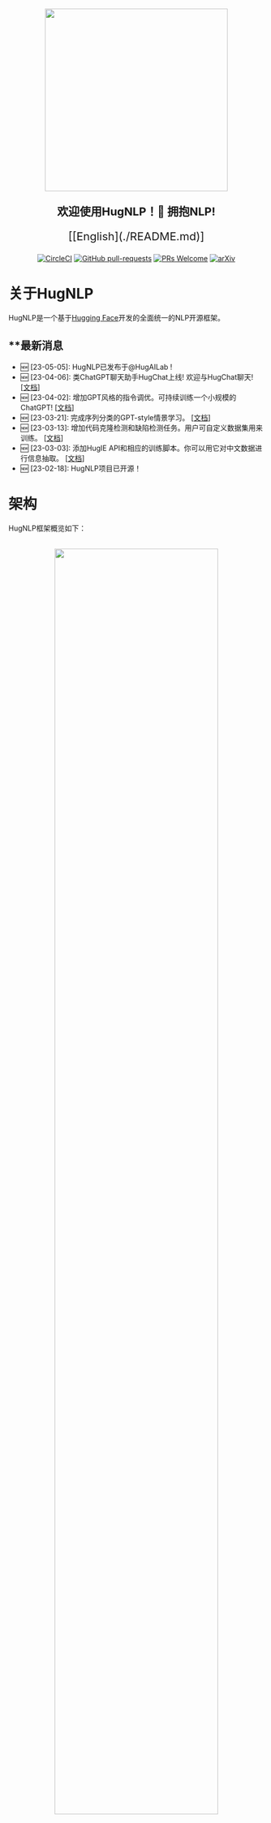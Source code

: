 <p align="center">
    <br>
    <img src="images/logo.png" width="360"/>
    <br>
</p>
<p align="center" style="font-size:22px;"> <b> 欢迎使用HugNLP！🤗 拥抱NLP! </b>
<p align="center" style="font-size:22px;">    [[English](./README.md)]
</p>


<div align="center">

[![CircleCI](https://dl.circleci.com/status-badge/img/gh/HugAILab/HugNLP/tree/main.svg?style=svg)](https://dl.circleci.com/status-badge/redirect/gh/HugAILab/HugNLP/tree/main)
[![GitHub pull-requests](https://img.shields.io/github/issues-pr/HugAILab/HugNLP.svg)](https://github.com/HugAILab/HugNLP/pull/)
[![PRs Welcome](https://img.shields.io/badge/PRs-welcome-brightgreen.svg?style=flat-square)](http://makeapullrequest.com)
[![arXiv](https://img.shields.io/badge/arXiv-2302.14286-b31b1b.svg)](https://arxiv.org/abs/2302.14286)

    
</div>

# 关于HugNLP

HugNLP是一个基于[Hugging Face](https://huggingface.co/)开发的全面统一的NLP开源框架。
<!-- The founder and main developer is [Jianing Wang](https://wjn1996.github.io/). The collaborators are [Nuo Chen](https://github.com/nchen909), [Qiushi Sun](https://github.com/QiushiSun) and . -->

## **最新消息

- 🆕 [23-05-05]: HugNLP已发布于@HugAILab !
- 🆕 [23-04-06]: 类ChatGPT聊天助手HugChat上线! 欢迎与HugChat聊天! [[文档](./documents/instruction_prompting/generative_instruction_tuning.md)]
- 🆕 [23-04-02]: 增加GPT风格的指令调优。可持续训练一个小规模的ChatGPT! [[文档](./documents/instruction_prompting/generative_instruction_tuning.md)]
- 🆕 [23-03-21]: 完成序列分类的GPT-style情景学习。 [[文档](./documents/instruction_prompting/incontext_learning_for_cls.md)]
- 🆕 [23-03-13]: 增加代码克隆检测和缺陷检测任务。用户可自定义数据集用来训练。 [[文档](./documents/code/code_classification.md)]
- 🆕 [23-03-03]: 添加HugIE API和相应的训练脚本。你可以用它对中文数据进行信息抽取。 [[文档](./documents/information_extraction/HugIE.md)]
- 🆕 [23-02-18]: HugNLP项目已开源！

# 架构

HugNLP框架概览如下：

<p align="center">
    <br>
    <img src="images/overview.png" width="80%"/>
    <br>
<p>
### 模型（Models）

在HugNLP中，我们提供了一些流行的基于transformer的模型作为骨干，如BERT、RoBERTa、GPT-2等。我们还发布了KP-PLM，一种新颖的知识增强型预训练范式，可用于注入事实知识，并可轻松用于任意的PLM。
除了基本的PLMs，我们还实现了一些特定任务的模型，涉及序列分类、匹配、标注、词元抽取、多项选择和文本生成等。
我们同时开发了标准微调（基于分类头和提示调优模型），使PLM在分类任务上可调优。
对于小样本学习设置，HugNLP在小样本分类和命名实体识别（NER）方面都提供了一个原型网络。

此外，我们还在HugNLP中加入了一些即插即用的工具。

1. 参数冻结：如果我们想进行参数有效性学习，冻结PLM中的一些参数以提高训练效率，我们可以设置`use_freezing`，并冻结骨干模型。
2. 不确定性估计：目的是在半监督学习中计算模型的确定性。
3. 预测校准：可以通过校准分布及缓解语义偏差问题来进一步提高准确性。

### 处理器（Processors）

处理器旨在加载数据集，并在一个包含句子次元化、采样和张量生成的流水线中处理任务的examples。
用户也可以直接通过`load_dataset`获得数据，即可以从互联网上直接下载或从本地磁盘上加载。
对不同的任务，用户应该定义一个任务特定的数据整理器（data collator），其目的是将原始实例（examples）转化为模型输入张量features（特征）。

### 应用（Applications）

应用为用户提供了丰富的模块，通过在模型和处理器的一系列设置中进行选择，建立现实世界的应用和产品。

# 核心功能

我们提供一些核心能力来支持NLP的下游应用。

### 知识增强的预训练语言模型

传统的预训练方法缺乏事实性知识。
为了处理这个问题，我们提出了KP-PLM，它有一个新颖的知识提示范式，用于知识增强的预训练。
具体来说，我们通过识别实体为每个输入文本构建一个知识子图，并与知识库对齐，然后将这个子图分解为多个关系路径，这些关系路径可以直接转化为语言提示。

### 基于提示的微调

基于提示的微调旨在重用预训练目标任务（如掩码语言建模、因果语言建模），并利用设计好的template和verbalizer进行预测，这在低资源环境下颇有成效。
我们也将一些新方法整合到HugNLP中，如PET、P-Tuning等。

### 指令调优和情景学习

指令调优和情景学习可以在不更新参数的情况下进行小样本和零样本学习，其目的是将任务相关的指令或演示示例串联起来，促使GPT-style PLM产生可靠的反应。
因此，所有的NLP任务都可以被统一到相同的格式中，并大幅提高模型的泛化能力。
在该想法的启发下，我们把它扩展到其他几个范式：

1.抽取式范式：我们将各种NLP任务统一为词元抽取，这与抽取式问题回答相同。
2.推理式范式：所有的任务都可以被视为自然语言推理，以匹配输入和输出之间的关系。
3.生成式范式：我们将所有的任务统一为自然语言推理（NLI），并基于指令调优、情景学习或思维链来训练因果模型。

### 不确定性估计的自训练

自训练可以通过利用大规模的未标记数据来解决标记数据稀缺的问题，这也是半监督学习中的一个成熟范式。
然而，标准的自训练可能会产生过多的噪音，不可避免地会因为确认偏差而降低模型的性能。
因此，我们提出了不确定性感知的自训练。具体来说，我们在少数标签数据上训练教师模型，然后在贝叶斯神经网络（BNN）中使用蒙特卡洛（MC）dropout技术来近似估计模型的确定性，并选择教师模型确定性较高的例子。

### 参数有效性学习

为提高HugNLP的训练效率，我们还实现了参数有效性学习，其目的是将一些参数冻结在骨干网络中，这样我们在模型训练中只需调整少数参数。
我们开发了一些新的参数效率学习方法，如Prefix-tuning、Adapter-Tuning、BitFit和LoRA等。

# 安装

> git clone https://github.com/HugAILab/HugNLP.git
>
> cd HugNLP
>
> python3 setup.py install

目前，该项目仍在开发和改进中，使用过程中可能会有一些bugs，请谅解。我们也期待着你能提出issues或pull requests。

# 预建应用概览

我们在HugNLP中演示了所有预建的应用。你可以选择一个应用来使用HugNLP，也可以点击链接查看详细的文件。

| **应用**           | **运行任务**                  | **任务笔记**                                                 | **预训练模型**                          | **文档**                                                     |
| ------------------ | ----------------------------- | ------------------------------------------------------------ | --------------------------------------- | ------------------------------------------------------------ |
| **默认应用**       | run_seq_cls.sh                | **目标**: 用户自定义数据下序列分类的标准 **微调** 或 **提示调优**  <br> **路径**: applications/default_applications | BERT, RoBERTa, DeBERTa                  | [查看](./documents/default_tasks/default_sequence_classification.md) |
|                    | run_seq_labeling.sh           | **目标**: 用户自定义数据下序列标注的标准 **微调**  <br> **路径**: applications/default_applications | BERT, RoBERTa, ALBERT                   |                                                              |
| **预训练**         | run_pretrain_mlm.sh           | **目标**: 通过**掩码语言建模**(MLM)的预训练 <br> **路径**: applications/pretraining/ | BERT, RoBERTa                           | [查看](./documents/pretraining/Masked%20LM%20for%20Continual%20Pre-training.md) |
|                    | run_pretrain_casual_lm.sh     | **目标**: 通过**因果语言建模** (CLM)的预训练 <br> **路径**: applications/pretraining | BERT, RoBERTa                           | [查看](./documents/pretraining/Causal%20LM%20for%20Continual%20Pre-training.md) |
| **GLUE Benchmark** | run_glue.sh                   | **目标**: GLUE分类任务的标准 **微调** 或 **提示调优** <br> **路径**: applications/benchmark/glue | BERT, RoBERTa, DeBERTa                  |                                                              |
|                    | run_causal_incontext_glue.sh  | **目标**: GLUE分类任务的**上下文学习** <br> **路径**: applications/benchmark/glue | GPT-2                                   |                                                              |
| **CLUE Benchmark** | clue_finetune_dev.sh          | **目标**: GLUE分类任务的标准 **微调** 或 **提示调优**  <br> **路径**: applications/benchmark/clue | BERT, RoBERTa, DeBERTa                  |                                                              |
|                    | run_clue_cmrc.sh              | **目标**: CLUE CMRC2018任务的标准 **微调** <br> **路径**: applications/benchmark/cluemrc | BERT, RoBERTa, DeBERTa                  |                                                              |
|                    | run_clue_c3.sh                | **目标**: CLUE C3任务的标准 **微调** <br> **路径**: applications/benchmark/cluemrc | BERT, RoBERTa, DeBERTa                  |                                                              |
|                    | run_clue_chid.sh              | **目标**: CLUE CHID任务的标准 **微调**<br> **路径**: applications/benchmark/cluemrc | BERT, RoBERTa, DeBERTa                  |                                                              |
| **指令调优**       | run_causal_instruction.sh     | **目标**: 通过基于因果预训练模型的生成式指令调优进行**跨任务训练**. <font color='red'>**你可用来训练一个小型的ChatGPT**</font>. <br> **路径**: applications/instruction_prompting/instruction_tuning | GPT2                                    | [查看](./documents/instruction_prompting/generative_instruction_tuning.md) |
|                    | run_zh_extract_instruction.sh | **目标**: 通过基于Global Pointer模型的抽取式指令调优进行**跨任务训练** <br> **路径**: applications/instruction_prompting/chinese_instruction | BERT, RoBERTa, DeBERTa                  | [查看](./documents/instruction_prompting/extractive_instruction_tuning.md) |
|                    | run_causal_incontext_cls.sh   | **目标**: 用户自定义分类任务下的**上下文学习** <br> **路径**: applications/instruction_prompting/incontext_learning | GPT-2                                   | [查看](./documents/instruction_prompting/incontext_learning_for_cls.md) |
| **信息抽取**       | run_extractive_unified_ie.sh  | **目标**: **HugIE**: 通过抽取式指令调优训练一个统一的中文信息抽取应用. <br> **路径**: applications/information_extraction/HugIE | BERT, RoBERTa, DeBERTa                  | [查看](./documents/information_extraction/HugIE.md)          |
|                    | api_test.py                   | **目标**: HugIE: API测试. <br> **路径**: applications/information_extraction/HugIE | -                                       | [查看](./documents/information_extraction/HugIE.md)          |
|                    | run_fewnerd.sh                | **目标**: 用于命名实体识别的**原型学习**, 包括 SpanProto, TokenProto <br> **路径**: applications/information_extraction/fewshot_ner | BERT                                    |                                                              |
| **代码理解任务**   | run_clone_cls.sh              | **目标**: 用于代码克隆检测任务的标准**微调** <br> **路径**: applications/code/code_clone | CodeBERT, CodeT5, GraphCodeBERT, PLBART | [查看](./documents/code/code_classification.md)              |
|                    | run_defect_cls.sh             | **目标**: 用于缺陷检测任务的标准**微调** <br> **路径**: applications/code/code_defect | CodeBERT, CodeT5, GraphCodeBERT, PLBART | [查看](./documents/code/code_classification.md)              |

更多关于预建应用以及模型和处理器设置的细节可以在[HugNLP文档](./documents/README.md)中找到。

# 快速上手

这里我们提供一个例子来告诉你如何快速使用HugNLP。
如果你想在用户定义的数据集上执行分类任务，你可以在一个目录上准备三个json文件 (``train.json``, ``dev.json``, ``test.json``)，然后运行以下脚本文件

> bash ./application/default_applications/run_seq_cls.sh

在实验之前，你需要在脚本文件``run_seq_cls.sh``中定义以下参数。

- --model_name_or_path: 预训练的模型名称或路径，例如：bert-base-uncased。
- --data_path: 数据集的路径（包括`train.json`，`dev.json`和`test.json`），例如：`./datasets/data_example/cls/`。
- --user_defined: 如果没有`label_names.txt`，你需要定义标签名称。

如果你想进行基于提示的微调，你可以添加以下参数：

- --use_prompt_for_cls
- ---task_type: one of ``masked_prompt_cls``, ``masked_prompt_prefix_cls``,``masked_prompt_ptuning_cls``, ``masked_prompt_adapter_cls``.

你需要添加 ``template.json`` 和 ``label_words_mapping.json``文件.

如果你想使用参数有效性学习，你可以添加以下参数：

- --use_freezing

以``run_seq_cls.sh`` 为例:

```bash
path=chinese-macbert-base
MODEL_TYPE=bert
data_path=/wjn/frameworks/HugNLP/datasets/data_example/cls
TASK_TYPE=head_cls
len=196
bz=4
epoch=10
eval_step=50
wr_step=10
lr=1e-05

export CUDA_VISIBLE_DEVICES=0,1
python3 -m torch.distributed.launch --nproc_per_node=2 --master_port=6014 hugnlp_runner.py \
--model_name_or_path=$path \
--data_dir=$data_path \
--output_dir=./outputs/default/sequence_classification\
--seed=42 \
--exp_name=default-cls \
--max_seq_length=$len \
--max_eval_seq_length=$len \
--do_train \
--do_eval \
--do_predict \
--per_device_train_batch_size=$bz \
--per_device_eval_batch_size=4 \
--gradient_accumulation_steps=1 \
--evaluation_strategy=steps \
--learning_rate=$lr \
--num_train_epochs=$epoch \
--logging_steps=100000000 \
--eval_steps=$eval_step \
--save_steps=$eval_step \
--save_total_limit=1 \
--warmup_steps=$wr_step \
--load_best_model_at_end \
--report_to=none \
--task_name=default_cls \
--task_type=$TASK_TYPE \
--model_type=$MODEL_TYPE \
--metric_for_best_model=acc \
--pad_to_max_length=True \
--remove_unused_columns=False \
--overwrite_output_dir \
--fp16 \
--label_names=labels \
--keep_predict_labels \
--user_defined="label_names=entailment,neutral,contradiction"
```

# 快速开发

本节是为开发人员准备的。
HugNLP很容易使用和开发。我们在下图中画了一个工作流程，以显示如何开发一个新的运行任务。

<p align="center">
    <br>
    <img src="images/workflow.png" width="90%"/>
    <br>
</p>
它含有五个主要步骤，包括库的安装、数据准备、处理器选择或设计、模型选择或设计以及应用设计。
这说明HugNLP可以简化复杂NLP模型和任务的实施。

# 预建产品

下面我们展示了两个预建API应用的例子。 

### HugChat： 面向生成式指令调优的类ChatGPT PLMs

HugChat是一个类ChatGPT的小模型，基于生成式指令调优，旨在将所有NLP任务统一为生成格式来训练因果语言模型（如GPT2、BART）。
你可以直接使用HugNLP来进行指令调优，并在用户定义的特定任务语料上持续训练一个小型的类ChatGPT模型。

你可以通过运行以下命令与HugChat聊天：
> python3 applications/instruction_prompting/HugChat/hugchat.py



![image](./images/hugchat_hello.jpg)

<details><summary><b>1. 写故事</b></summary>

![image](./images/hugchat_story.jpg)

</details>

<details><summary><b>2. 写信</b></summary>

![image](./images/hugchat_letter.jpg)

</details>

<details><summary><b>3. 计算</b></summary>

![image]()

</details>

<details><summary><b>4. 自然语言理解 (情感, 阅读理解, KBQA)</b></summary>

![image](./images/hugchat_nlu.jpg)

</details>

<details><summary><b>5. 搜索</b></summary>

![image](./images/hugchat_search.jpg)

</details>

<details><summary><b>6. 写代码</b></summary>

![image](./images/hugchat_code.jpg)

</details>


祝玩得愉快！更多的细节可以在[这里](./documents/instruction_prompting/generative_instruction_tuning.md)找到。

### HugIE：通过抽取式MRC和指令调优的统一中文信息抽取应用

信息抽取（IE）旨在从非结构性文本中提取结构知识。结构知识是由""(head_entity, relation, tail_entity)""组成的三元组。IE由以下两个主要任务组成：

- 命名实体识别（NER）：旨在提取一种类型的所有实体。
- 关系抽取（RE）。它有两种目标，第一种目标是对两个实体之间的关系进行分类，第二种目标是在给定一个头实体和相应的关系时预测尾实体。

我们将NER和RE的任务统一到抽取式问题回答（即机器阅读理解）的范式中。
我们为NER和RE设计了特定任务的指令和语言提示。

> NER 任务:
>
> - instruction: "找到文章中所有【{entity_type}】类型的实体？文章：【{passage_text}】"
>
> RE 任务:
>
> - instruction: "找到文章中【{head_entity}】的【{relation}】？文章：【{passage_text}】"

在训练过程中，我们利用Global Pointer和Chines-Macbert作为基本模型。

我们的模型保存在Hugging Face中: [https://huggingface.co/wjn1996/wjn1996-hugnlp-hugie-large-zh](https://huggingface.co/wjn1996/wjn1996-hugnlp-hugie-large-zh).

快速使用HugIE进行中文信息抽取：

```python
from applications.information_extraction.HugIE.api_test import HugIEAPI
model_type = "bert"
hugie_model_name_or_path = "wjn1996/wjn1996-hugnlp-hugie-large-zh"
hugie = HugIEAPI("bert", hugie_model_name_or_path)
text = "央广网北京2月23日消息 据中国地震台网正式测定，2月23日8时37分在塔吉克斯坦发生7.2级地震，震源深度10公里，震中位于北纬37.98度，东经73.29度，距我国边境线最近约82公里，地震造成新疆喀什等地震感强烈。"

entity = "塔吉克斯坦地震"
relation = "震源位置"
predictions, topk_predictions = hugie.request(text, entity, relation=relation)
print("entity:{}, relation:{}".format(entity, relation))
print("predictions:\n{}".format(predictions))
print("topk_predictions:\n{}".format(predictions))
print("\n\n")

"""
# 事件信息输出结果：
entity:塔吉克斯坦地震, relation:震源位置
predictions:
{0: ["10公里", "距我国边境线最近约82公里", "北纬37.98度，东经73.29度", "北纬37.98度，东经73.29度，距我国边境线最近约82公里"]}
topk_predictions:
{0: [{"answer": "10公里", "prob": 0.9895901083946228, "pos": [(80, 84)]}, {"answer": "距我国边境线最近约82公里", "prob": 0.8584909439086914, "pos": [(107, 120)]}, {"answer": "北纬37.98度，东经73.29度", "prob": 0.7202121615409851, "pos": [(89, 106)]}, {"answer": "北纬37.98度，东经73.29度，距我国边境线最近约82公里", "prob": 0.11628123372793198, "pos": [(89, 120)]}]}
"""

entity = "塔吉克斯坦地震"
relation = "时间"
predictions, topk_predictions = hugie.request(text, entity, relation=relation)
print("entity:{}, relation:{}".format(entity, relation))
print("predictions:\n{}".format(predictions))
print("topk_predictions:\n{}".format(predictions))
print("\n\n")

"""
# 事件信息输出结果：
entity:塔吉克斯坦地震, relation:时间
predictions:
{0: ["2月23日8时37分"]}
topk_predictions:
{0: [{"answer": "2月23日8时37分", "prob": 0.9999995231628418, "pos": [(49, 59)]}]}
"""
```

# 贡献者

<a href="https://github.com/HugAILab/HugNLP/graphs/contributors">
  <img src="https://contrib.rocks/image?repo=HugAILab/HugNLP" />
</a>


# 联系我们

如果你有任何问题或建议，你可以加入钉钉小组：

<p align="center">
    <br>
    <img src="images/dingding.jpg" width="250"/>
    <br>
</p>

或直接联系作者 [`王嘉宁`](https://wjn1996.github.io).

# 引用

如果你觉得这个资源库有帮助，请引用我们的论文：

```latex
@misc{wang2023hugnlp,
  doi       = {10.48550/ARXIV.2302.14286},
  url       = {https://arxiv.org/abs/2302.14286},
  author    = {Jianing Wang, Nuo Chen, Qiushi Sun, Wenkang Huang, Chengyu Wang, Ming Gao},
  title     = {HugNLP: A Unified and Comprehensive Library for Natural Language Processing},
  year      = {2023}
}
```

# 参考文献

1. Jianing Wang, Nuo Chen, Qiushi Sun, Wenkang Huang, Chengyu Wang, Ming Gao:
HugNLP: A Unified and Comprehensive Library for Natural Language Processing. CoRR abs/2302.14286 (2023)
2. Jianing Wang, Wenkang Huang, Minghui Qiu, Qiuhui Shi, Hongbin Wang, Xiang Li, Ming Gao:
   Knowledge Prompting in Pre-trained Language Model for Natural Language Understanding. EMNLP 2022: 3164-3177
3. Chengyu Wang, Jianing Wang, Minghui Qiu, Jun Huang, Ming Gao: TransPrompt: Towards an Automatic Transferable Prompting Framework for Few-shot Text Classification. EMNLP 2021: 2792-2802
4. Jianing Wang, Chengyu Wang, Jun Huang, Ming Gao, Aoying Zhou: Uncertainty-aware Self-training for Low-resource Neural Sequence Labeling. AAAI 2023.

# 致谢

我们感谢阿里巴巴集团的人工智能平台（PAI）和蚂蚁集团对我们工作的支持。我们的合作框架是[EasyNLP]（https://github.com/alibaba/EasyNLP）。我们也感谢所有为我们的工作做出贡献的开发者!
